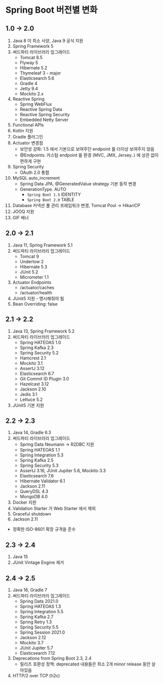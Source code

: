 # Spring Boot 버전별 변화

## 1.0 -> 2.0

1. Java 8 이 최소 사양, Java 9 공식 지원
2. Spring Framework 5
3. 써드파티 라이브러리 업그레이드
   * Tomcat 8.5
   * Flyway 5
   * Hibernate 5.2
   * Thymeleaf 3 - major
   * Elasticsearch 5.6
   * Gradle 4
   * Jetty 9.4
   * Mockito 2.x
4. Reactive Spring
   * Spring WebFlux
   * Reactive Spring Data
   * Reactive Spring Security
   * Embedded Netty Server
5. Functional APIs
6. Kotlin 지원
7. Gradle 플러그인
8. Actuator 변경점
   * 보안성 강화: 1.5 에서 기본으로 보여주던 endpoint 를 더이상 보여주지 않음
   * @Endpoints: 커스텀 endpoint 를 환경 (MVC, JMX, Jersey..) 에 상관 없이 편하게 구현
9. Spring Security
   * OAuth 2.0 통합
10. MySQL auto\_increment
    * Spring Data JPA, @GeneratedValue strategy 기본 동작 변경
    * GenerationType. AUTO
      * `Spring Boot 1.5` IDENTITY
      * `Spring Boot 2.0` TABLE
11. Database 커넥션 풀 관리 프레임워크 변경, Tomcat Pool -> HikariCP
12. JOOQ 지원
13. GIF 배너

## 2.0 -> 2.1

1. Java 11, Spring Framework 5.1
2. 써드파티 라이브러리 업그레이드
   * Tomcat 9
   * Undertow 2
   * Hibernate 5.3
   * JUnit 5.2
   * Micrometer 1.1
3. Actuator Endpoints
   * /actuator/caches
   * /actuator/health
4. JUnit5 지원 - 명시해줘야 됨
5. Bean Overriding: false

## 2.1 -> 2.2

1. Java 13, Spring Framework 5.2
2. 써드파티 라이브러리 업그레이드
   * Spring HATEOAS 1.0
   * Spring Kafka 2.3
   * Spring Security 5.2
   * Hamcrest 2.1
   * Mockito 3.1
   * AssertJ 3.12
   * Elasticsearch 6.7
   * Git Commit ID Plugin 3.0
   * Hazelcast 3.12
   * Jackson 2.10
   * Jedis 3.1
   * Lettuce 5.2
3. JUnit5 기본 지원

## 2.2 -> 2.3

1. Java 14, Gradle 6.3
2. 써드파티 라이브러리 업그레이드
   * Spring Data Neumann -> R2DBC 지원
   * Spring HATEOAS 1.1
   * Spring Integration 5.3
   * Spring Kafka 2.5
   * Spring Security 5.3
   * AssertJ 3.16, JUnit Jupiter 5.6, Mockito 3.3
   * Elasticsearch 7.6
   * Hibernate Validator 6.1
   * Jackson 2.11
   * QueryDSL 4.3
   * MongoDB 4.0
3. Docker 지원
4. Validation Starter 가 Web Starter 에서 제외
5. Graceful shutdown
6. Jackson 2.11

* 정확한 ISO-8601 확장 규격을 준수

## 2.3 -> 2.4

1. Java 15
2. JUnit Vintage Engine 제거

## 2.4 -> 2.5

1. Java 16, Gradle 7
2. 써드파티 라이브러리 업그레이드
   * Spring Data 2021.0
   * Spring HATEOAS 1.3
   * Spring Integration 5.5
   * Spring Kafka 2.7
   * Spring Retry 1.3
   * Spring Security 5.5
   * Spring Session 2021.0
   * Jackson 2.12
   * Mockito 3.7
   * JUnit Jupiter 5.7
   * Elasticsearch 7.12
3. Deprecations from Spring Boot 2.3, 2.4
   * 릴리즈 호환성 정책: deprecated 내용들은 최소 2개 minor release 동안 살아있음
4. HTTP/2 over TCP (h2c)
